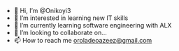 - 👋 Hi, I’m @Onikoyi3
- 👀 I’m interested in learning new IT skills
- 🌱 I’m currently learning software engineering with ALX
- 💞️ I’m looking to collaborate on...
- 📫 How to reach me oroladeoazeez@gmail.com

<!---
Onikoyi3/Onikoyi3 is a ✨ special ✨ repository because its `README.md` (this file) appears on your GitHub profile.
You can click the Preview link to take a look at your changes.
--->
